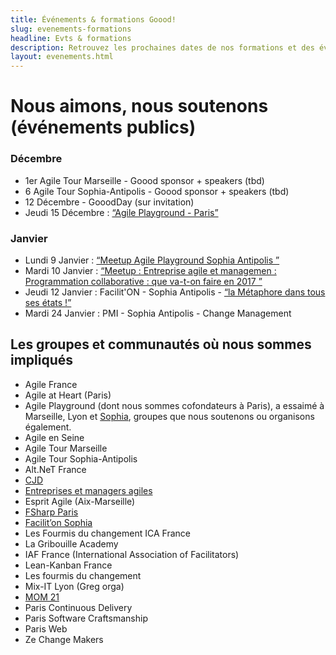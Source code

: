 ```yaml
---
title: Événements & formations Goood!
slug: evenements-formations
headline: Evts & formations
description: Retrouvez les prochaines dates de nos formations et des événements ouverts au public où vous pouvez nous rencontrer.
layout: evenements.html
---
```



<a name="prochaines-dates"></a>
# Nous aimons, nous soutenons (événements publics) #

### Décembre ###
* 1er Agile Tour Marseille - Goood sponsor + speakers (tbd)
* 6 Agile Tour Sophia-Antipolis - Goood sponsor + speakers (tbd)
* 12 Décembre - GooodDay (sur invitation)
* Jeudi 15 Décembre : [“Agile Playground - Paris”](https://www.meetup.com/fr-FR/Agile-Play-Ground/events/235914334)

### Janvier ###
* Lundi 9 Janvier : [“Meetup Agile Playground Sophia Antipolis ”](https://www.meetup.com/fr-FR/Agile-Play-Ground/events/236211472/)
* Mardi 10 Janvier :  [“Meetup : Entreprise agile et managemen : Programmation collaborative : que va-t-on faire en 2017  ”](https://www.meetup.com/fr-FR/entreprise-agile/events/235753823/)
* Jeudi 12 Janvier : Facilit'ON - Sophia Antipolis - [“la Métaphore dans tous ses états !”](https://www.meetup.com/fr-FR/FacilitON/events/236077421/)
* Mardi 24 Janvier : PMI - Sophia Antipolis - Change Management 

## Les groupes et communautés où nous sommes impliqués ##
* Agile France 
* Agile at Heart (Paris)
* Agile Playground (dont nous sommes cofondateurs à Paris), a essaimé à Marseille, Lyon et [Sophia](http://www.meetup.com/Agile-Play-Ground/), groupes que nous soutenons ou organisons également.
* Agile en Seine
* Agile Tour Marseille
* Agile Tour Sophia-Antipolis
* Alt.NeT France
* [CJD](http://www.cjd.net)
* [Entreprises et managers agiles](http://www.meetup.com/fr-FR/entreprise-agile/)
* Esprit Agile (Aix-Marseille)
* [FSharp Paris](https://fsharpparis.github.io/)
* [Facilit’on Sophia](http://www.meetup.com/FacilitON/)  
* Les Fourmis du changement ICA France
* La Gribouille Academy
* IAF France (International Association of Facilitators)
* Lean-Kanban France
* Les fourmis du changement
* Mix-IT Lyon (Greg orga)
* [MOM 21](http://www.mom21.org/)
* Paris Continuous Delivery 
* Paris Software Craftsmanship
* Paris Web
* Ze Change Makers
